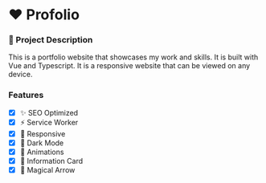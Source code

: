 # ❤ Profolio

### 🍉 Project Description
This is a portfolio website that showcases my work and skills. It is built with Vue and Typescript. It is a responsive website that can be viewed on any device.


### Features
- [x] ✨ SEO Optimized
- [x] ⚡ Service Worker
- [x] 🍎 Responsive
- [x] 🔮 Dark Mode
- [x] 🍓 Animations
- [x] 🍉 Information Card
- [x] 🎃 Magical Arrow
